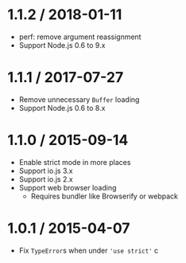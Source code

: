 1.1.2 / 2018-01-11
==================

  * perf: remove argument reassignment
  * Support Node.js 0.6 to 9.x

1.1.1 / 2017-07-27
==================

  * Remove unnecessary `Buffer` loading
  * Support Node.js 0.6 to 8.x

1.1.0 / 2015-09-14
==================

  * Enable strict mode in more places
  * Support io.js 3.x
  * Support io.js 2.x
  * Support web browser loading
    - Requires bundler like Browserify or webpack

1.0.1 / 2015-04-07
==================

  * Fix `TypeError`s when under `'use strict'` c